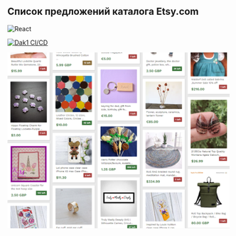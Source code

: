## Cписок предложений каталога Etsy.com

![React](https://img.shields.io/badge/react-%2320232a.svg?style=for-the-badge&logo=react&logoColor=%2361DAFB)

[![Dak1 CI/CD](https://github.com/Go5710264/list-offers/actions/workflows/deployment.yml/badge.svg)](https://github.com/Go5710264/list-offers/actions/workflows/deployment.yml)

<img src="./list-offers-demo.png" width="500">
